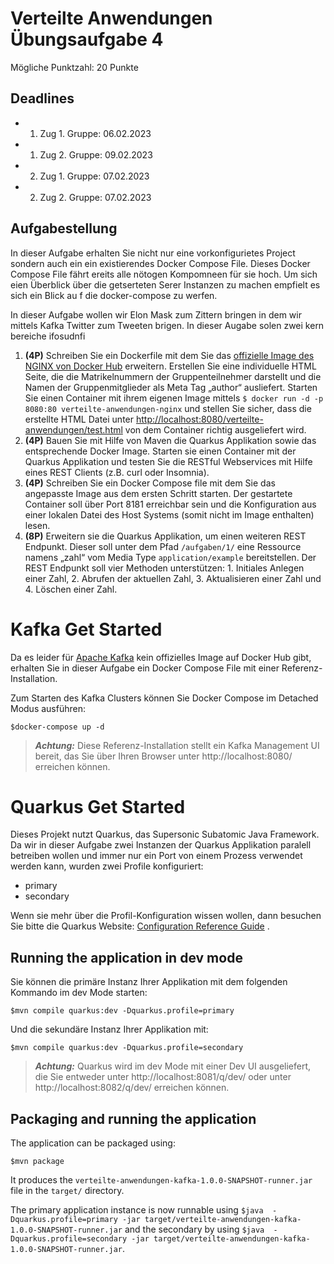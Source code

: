 # Verteilte Anwendungen Übungsaufgabe 4

Mögliche Punktzahl: 20 Punkte

## Deadlines

- 1. Zug 1. Gruppe: 06.02.2023
- 1. Zug 2. Gruppe: 09.02.2023
- 2. Zug 1. Gruppe: 07.02.2023
- 2. Zug 2. Gruppe: 07.02.2023 

## Aufgabestellung
In dieser Aufgabe erhalten Sie nicht nur eine vorkonfigurietes Project sondern auch ein 
ein existierendes Docker Compose File. Dieses Docker Compose File fährt  ereits alle nötogen Kompomneen für sie hoch.
Um sich eien Überblick über die getserteten Serer Instanzen zu machen empfielt es sich ein Blick au f die docker-compose zu werfen.

In dieser Aufgabe wollen wir Elon Mask zum Zittern bringen in dem wir mittels Kafka Twitter zum Tweeten brigen.
In dieser Augabe solen zwei kern bereiche ifosudnfi

1.  **(4P)** Schreiben Sie ein Dockerfile mit dem Sie das [offizielle Image des NGINX von Docker Hub](https://hub.docker.com/_/nginx) erweitern. Erstellen Sie eine individuelle HTML Seite, die die Matrikelnummern der Gruppenteilnehmer darstellt und die Namen der Gruppenmitglieder als Meta Tag „author“ ausliefert. Starten Sie einen Container mit ihrem eigenen Image mittels ``$ docker run -d -p 8080:80 verteilte-anwendungen-nginx`` und stellen Sie sicher, dass die erstellte HTML Datei unter [http://localhost:8080/verteilte-anwendungen/test.html](http://localhost:8080/verteilte-anwendungen/test.html) von dem Container richtig ausgeliefert wird.
2.  **(4P)** Bauen Sie mit Hilfe von Maven die Quarkus Applikation sowie das entsprechende Docker Image. Starten sie einen Container mit der Quarkus Applikation und testen Sie die RESTful Webservices mit Hilfe eines REST Clients (z.B. curl oder Insomnia).
3.  **(4P)** Schreiben Sie ein Docker Compose file mit dem Sie das angepasste Image aus dem ersten Schritt starten. Der gestartete Container soll über Port 8181 erreichbar sein und die Konfiguration aus einer lokalen Datei des Host Systems (somit nicht im Image enthalten) lesen.
4.  **(8P)** Erweitern sie die Quarkus Applikation, um einen weiteren REST Endpunkt. Dieser soll unter dem Pfad `/aufgaben/1/` eine Ressource namens „zahl“ vom Media Type ``application/example`` bereitstellen. Der REST Endpunkt soll vier Methoden unterstützen: 1. Initiales Anlegen einer Zahl, 2. Abrufen der aktuellen Zahl, 3. Aktualisieren einer Zahl und 4. Löschen einer Zahl. 



# Kafka Get Started

Da es leider für [Apache Kafka](https://kafka.apache.org/) kein
offizielles Image auf Docker Hub gibt,
erhalten Sie in dieser Aufgabe ein Docker Compose File
mit einer Referenz-Installation.

Zum Starten des Kafka Clusters können Sie Docker Compose im Detached Modus ausführen:
```shell script
$docker-compose up -d
```
> **_Achtung:_**  Diese Referenz-Installation stellt ein Kafka Management UI bereit, das Sie über Ihren Browser unter http://localhost:8080/ erreichen können.

# Quarkus Get Started

Dieses Projekt nutzt Quarkus, das Supersonic Subatomic Java Framework.
Da wir in dieser Aufgabe zwei Instanzen der Quarkus Applikation paralell
betreiben wollen und immer nur ein Port von einem Prozess verwendet
werden kann, wurden zwei Profile konfiguriert:
- primary
- secondary

Wenn sie mehr über die Profil-Konfiguration wissen wollen,
dann besuchen Sie bitte die Quarkus Website:
[Configuration Reference Guide](https://quarkus.io/guides/config-reference) .

## Running the application in dev mode

Sie können die primäre Instanz Ihrer Applikation mit dem folgenden Kommando
im dev Mode starten:
```shell script
$mvn compile quarkus:dev -Dquarkus.profile=primary
```
Und die sekundäre Instanz Ihrer Applikation mit:
```shell script
$mvn compile quarkus:dev -Dquarkus.profile=secondary
```

> **_Achtung:_**  Quarkus wird im dev Mode mit einer Dev UI ausgeliefert,
die Sie entweder unter http://localhost:8081/q/dev/ oder unter
http://localhost:8082/q/dev/ erreichen können.

## Packaging and running the application

The application can be packaged using:
```shell script
$mvn package
```
It produces the `verteilte-anwendungen-kafka-1.0.0-SNAPSHOT-runner.jar` file in the `target/` directory.

The primary application instance is now runnable using 
`$java  -Dquarkus.profile=primary -jar target/verteilte-anwendungen-kafka-1.0.0-SNAPSHOT-runner.jar`
and the secondary by using
`$java  -Dquarkus.profile=secondary -jar target/verteilte-anwendungen-kafka-1.0.0-SNAPSHOT-runner.jar`.

